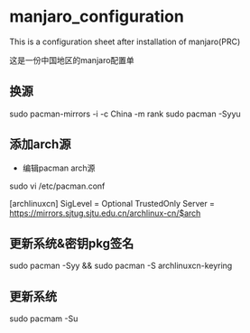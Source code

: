 # manjaro_configuration
This is a configuration sheet after installation of manjaro(PRC)

这是一份中国地区的manjaro配置单

## 换源
sudo pacman-mirrors -i -c China -m rank
sudo pacman -Syyu

##  添加arch源  
- 编辑pacman arch源

sudo vi /etc/pacman.conf

[archlinuxcn]
SigLevel = Optional TrustedOnly
Server = https://mirrors.sjtug.sjtu.edu.cn/archlinux-cn/$arch

## 更新系统&密钥pkg签名
sudo pacman -Syy && sudo pacman -S archlinuxcn-keyring

## 更新系统 
sudo pacmam -Su

